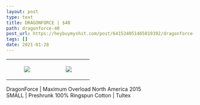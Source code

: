 ```yaml
---
layout: post
type: text
title: DRAGONFORCE | $40
path: dragonforce-40
post_url: https://heybuymyshit.com/post/641534051465019392/dragonforce-40
tags: []
date: 2021-01-28
---
```




<table style="width:100%;"><tr><td style="vertical-align:top;">
      <figure class="tmblr-full" data-orig-height="2048" data-orig-width="1365" data-orig-src="https://concertshirts.netlify.app/shirts/0301/0301-01.jpg"><img src="https://64.media.tumblr.com/8062cf2dafe3bd4787476d1e0bd88687/e38965b66d0fd566-5d/s540x810/c69a02db106a5b1c6c1cada826716448f874d82c.jpg" data-orig-height="2048" data-orig-width="1365" data-orig-src="https://concertshirts.netlify.app/shirts/0301/0301-01.jpg"/></figure></td>
    <td style="vertical-align:top;">
      <figure class="tmblr-full" data-orig-height="2048" data-orig-width="1365" data-orig-src="https://concertshirts.netlify.app/shirts/0301/0301-02.jpg"><img src="https://64.media.tumblr.com/50b60ea19c804a5e67832370e7b9b348/e38965b66d0fd566-eb/s540x810/acba8659dfa53a43bc2f91859274fcd286b6a1d7.jpg" data-orig-height="2048" data-orig-width="1365" data-orig-src="https://concertshirts.netlify.app/shirts/0301/0301-02.jpg"/></figure></td>
  </tr></table><p>
  DragonForce | Maximum Overload North America 2015<br/>SMALL | Preshrunk 100% Ringspun Cotton | Tultex
</p>
